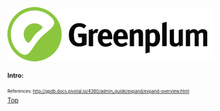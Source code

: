 ![Greenplum](https://github.com/syuja/GreenPlumSetup/blob/master/img/greenplum-logo.png)
<a id='top'></a>

#### Intro:  








<sub><sup> References: http://gpdb.docs.pivotal.io/4380/admin_guide/expand/expand-overview.html </sub></sup>  
[Top](#top)   
